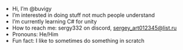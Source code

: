 -  Hi, I’m @buvigy
-  I’m interested in doing stuff not much people understand
-  I’m currently learning C# for unity
-  How to reach me: sergy332 on discord, sergey_art012345@list.ru
-  Pronouns: He/Him
-  Fun fact: I like to sometimes do something in scratch
